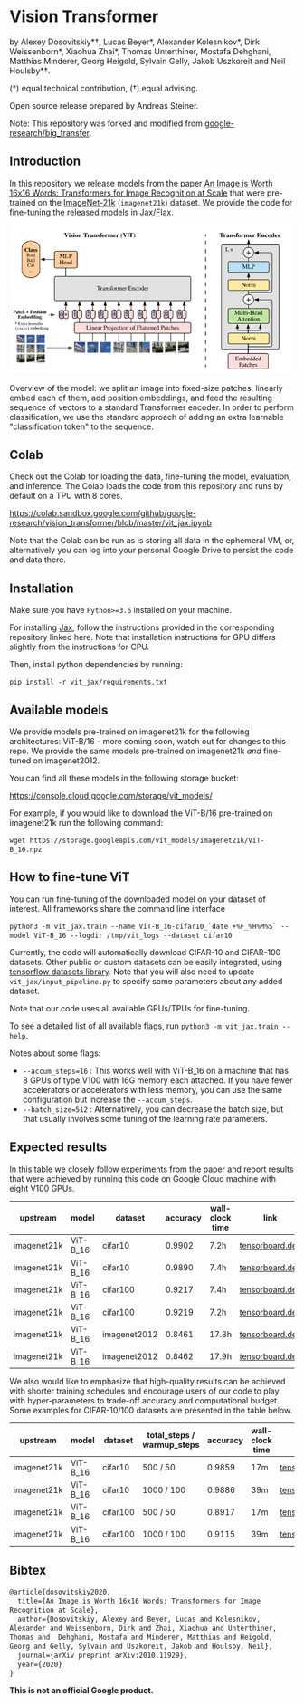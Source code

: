 # Vision Transformer
by Alexey Dosovitskiy\*†, Lucas Beyer\*, Alexander Kolesnikov\*, Dirk
Weissenborn\*, Xiaohua Zhai\*, Thomas Unterthiner, Mostafa Dehghani, Matthias
Minderer, Georg Heigold, Sylvain Gelly, Jakob Uszkoreit and Neil Houlsby\*†.

(\*) equal technical contribution, (†) equal advising.

Open source release prepared by Andreas Steiner.

Note: This repository was forked and modified from
[google-research/big_transfer](https://github.com/google-research/big_transfer).

## Introduction

In this repository we release models from the paper [An Image is Worth 16x16
Words: Transformers for Image Recognition at
Scale](https://arxiv.org/abs/2010.11929) that were pre-trained on the
[ImageNet-21k](http://www.image-net.org/) (`imagenet21k`) dataset. We provide
the code for fine-tuning the released models in
[Jax](https://jax.readthedocs.io)/[Flax](http://flax.readthedocs.io).

![Figure 1 from paper](figure1.png)

Overview of the model: we split an image into fixed-size patches, linearly embed
each of them, add position embeddings, and feed the resulting sequence of
vectors to a standard Transformer encoder. In order to perform classification,
we use the standard approach of adding an extra learnable "classification token"
to the sequence.

## Colab

Check out the Colab for loading the data, fine-tuning the model, evaluation,
and inference. The Colab loads the code from this repository and runs by
default on a TPU with 8 cores.

https://colab.sandbox.google.com/github/google-research/vision_transformer/blob/master/vit_jax.ipynb

Note that the Colab can be run as is storing all data in the ephemeral VM, or,
alternatively you can log into your personal Google Drive to persist the code
and data there.

## Installation

Make sure you have `Python>=3.6` installed on your machine.

For installing [Jax](https://github.com/google/jax), follow the instructions
provided in the corresponding repository linked here. Note that installation
instructions for GPU differs slightly from the instructions for CPU.

Then, install python dependencies by running:
```
pip install -r vit_jax/requirements.txt
```

## Available models

We provide models pre-trained on imagenet21k for the following architectures:
ViT-B/16 - more coming soon, watch out for changes to this repo. We  provide the
same models pre-trained on imagenet21k *and* fine-tuned on imagenet2012.

You can find all these models in the following storage bucket:

https://console.cloud.google.com/storage/vit_models/

For example, if you would like to download the ViT-B/16 pre-trained on
imagenet21k run the following command:

```
wget https://storage.googleapis.com/vit_models/imagenet21k/ViT-B_16.npz
```

## How to fine-tune ViT

You can run fine-tuning of the downloaded model on your dataset of interest. All
frameworks share the command line interface

```
python3 -m vit_jax.train --name ViT-B_16-cifar10_`date +%F_%H%M%S` --model ViT-B_16 --logdir /tmp/vit_logs --dataset cifar10
```

Currently, the code will automatically download CIFAR-10 and CIFAR-100 datasets.
Other public or custom datasets can be easily integrated, using [tensorflow
datasets library](https://github.com/tensorflow/datasets/). Note that you will
also need to update `vit_jax/input_pipeline.py` to specify some parameters about
any added dataset.

Note that our code uses all available GPUs/TPUs for fine-tuning.

To see a detailed list of all available flags, run `python3 -m vit_jax.train
--help`.

Notes about some flags:

  - `--accum_steps=16` : This works well with ViT-B_16 on a machine that has 8
    GPUs of type V100 with 16G memory each attached. If you have fewer
    accelerators or accelerators with less memory, you can use the same
    configuration but increase the `--accum_steps`.
  - `--batch_size=512` : Alternatively, you can decrease the batch size, but
    that usually involves some tuning of the learning rate parameters.

## Expected results

In this table we closely follow experiments from the paper and report results
that were achieved by running this code on Google Cloud machine with eight V100
GPUs.

| upstream    | model    | dataset      | accuracy | wall-clock time |                                                                         link |
| ----------- | -------- | ------------ | -------- | --------------- | ---------------------------------------------------------------------------- |
| imagenet21k | ViT-B_16 |      cifar10 |   0.9902 |            7.2h | [tensorboard.dev](https://tensorboard.dev/experiment/5gYNqFPAR2K8Vv0633WOfQ) |
| imagenet21k | ViT-B_16 |      cifar10 |   0.9890 |            7.4h | [tensorboard.dev](https://tensorboard.dev/experiment/sMWK8ds2T2e7GYCwbj2Z2g) |
| imagenet21k | ViT-B_16 |     cifar100 |   0.9217 |            7.4h | [tensorboard.dev](https://tensorboard.dev/experiment/8Io6s9JjQJmgz5RWLYDhYQ) |
| imagenet21k | ViT-B_16 |     cifar100 |   0.9219 |            7.2h | [tensorboard.dev](https://tensorboard.dev/experiment/eDm71KjFRBWXszGMvxwndQ) |
| imagenet21k | ViT-B_16 | imagenet2012 |   0.8461 |           17.8h | [tensorboard.dev](https://tensorboard.dev/experiment/g2Ls6lk5TgOuOvHVlv7WVQ) |
| imagenet21k | ViT-B_16 | imagenet2012 |   0.8462 |           17.9h | [tensorboard.dev](https://tensorboard.dev/experiment/ZvfOS2wETLuArONM4NAZZQ) |

We also would like to emphasize that high-quality results can be achieved with
shorter training schedules and encourage users of our code to play with
hyper-parameters to trade-off accuracy and computational budget.
Some examples for CIFAR-10/100 datasets are presented in the table below.

| upstream    | model    | dataset      | total_steps / warmup_steps  | accuracy | wall-clock time |                                                                         link |
| ----------- | -------- | ------------ | --------------------------- | -------- | --------------- | ---------------------------------------------------------------------------- |
| imagenet21k | ViT-B_16 | cifar10      | 500 / 50                    |   0.9859 |             17m | [tensorboard.dev](https://tensorboard.dev/experiment/QgkpiW53RPmjkabe1ME31g/) |
| imagenet21k | ViT-B_16 | cifar10      | 1000 / 100                  |   0.9886 |             39m | [tensorboard.dev](https://tensorboard.dev/experiment/w8DQkDeJTOqJW5js80gOQg/) |
| imagenet21k | ViT-B_16 | cifar100     | 500 / 50                    |   0.8917 |             17m | [tensorboard.dev](https://tensorboard.dev/experiment/5hM4GrnAR0KEZg725Ewnqg/) |
| imagenet21k | ViT-B_16 | cifar100     | 1000 / 100                  |   0.9115 |             39m | [tensorboard.dev](https://tensorboard.dev/experiment/QLQTaaIoT9uEcAjtA0eRwg/) |

## Bibtex

```
@article{dosovitskiy2020,
  title={An Image is Worth 16x16 Words: Transformers for Image Recognition at Scale},
  author={Dosovitskiy, Alexey and Beyer, Lucas and Kolesnikov, Alexander and Weissenborn, Dirk and Zhai, Xiaohua and Unterthiner, Thomas and  Dehghani, Mostafa and Minderer, Matthias and Heigold, Georg and Gelly, Sylvain and Uszkoreit, Jakob and Houlsby, Neil},
  journal={arXiv preprint arXiv:2010.11929},
  year={2020}
}
```

**This is not an official Google product.**
